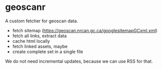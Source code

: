 # geoscanr

A custom fetcher for geoscan data.

* fetch sitemap (https://geoscan.nrcan.gc.ca/googlesitemapGCxml.xml)
* fetch all links, extract data
* cache html locally
* fetch linked assets, maybe
* create complete set in a single file

We do not need incremental updates, because we can use RSS for that.
